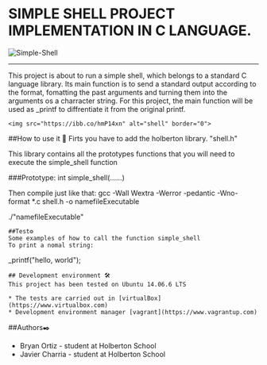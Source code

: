 # SIMPLE SHELL PROJECT IMPLEMENTATION IN C LANGUAGE.

<img src="https://ibb.co/hmP14xn" alt="Simple-Shell" border="0">

---
This project is about to run a simple shell, which belongs to a standard C language library. Its main function is to send a standard output according to the format, fomatting the past arguments and turning them into the arguments os a charracter string. For this project, the main function will be used as _printf to diffrentiate it from the original printf.
```
<img src="https://ibb.co/hmP14xn" alt="shell" border="0">
```
##How to use it 🔧
Firts you have to add the holberton library. "shell.h"

This library contains all the prototypes functions that you will need to execute the simple_shell function

###Prototype: int simple_shell(......)

Then compile just like that:
gcc -Wall Wextra -Werror -pedantic -Wno-format *.c shell.h -o namefileExecutable

./"namefileExecutable"
```
##Test⚙️
Some examples of how to call the function simple_shell
To print a nomal string:
```
_printf("hello, world");
```
## Development environment 🛠️
This project has been tested on Ubuntu 14.06.6 LTS

* The tests are carried out in [virtualBox](https://www.virtualbox.com)
* Development environment manager [vagrant](https://www.vagrantup.com)
```
##Authors✒️
* Bryan Ortiz - student at Holberton School
* Javier Charria - student at Holberton School

